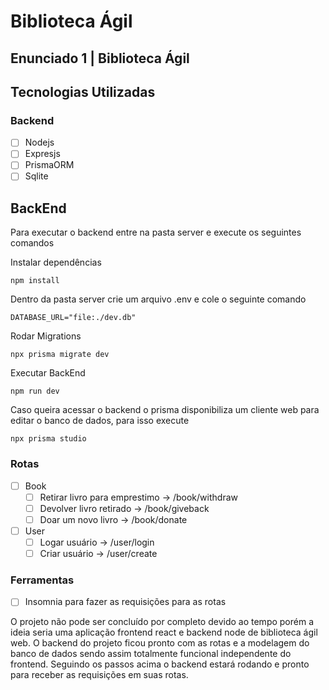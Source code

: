 # Biblioteca Ágil
## Enunciado 1 | Biblioteca Ágil

## Tecnologias Utilizadas
### Backend
- [ ] Nodejs
- [ ] Expresjs
- [ ] PrismaORM
- [ ] Sqlite

## BackEnd
Para executar o backend entre na pasta server e execute os seguintes comandos

Instalar dependências
```
npm install
```
Dentro da pasta server crie um arquivo .env e cole o seguinte comando
```
DATABASE_URL="file:./dev.db"
```
Rodar Migrations
```
npx prisma migrate dev
```
Executar BackEnd
```
npm run dev
```
Caso queira acessar o backend o prisma disponibiliza um cliente web para editar o banco de dados, para isso execute
```
npx prisma studio
```
### Rotas
- [ ] Book
    - [ ] Retirar livro para emprestimo -> /book/withdraw
    - [ ] Devolver livro retirado -> /book/giveback
    - [ ] Doar um novo livro -> /book/donate
- [ ] User
    - [ ] Logar usuário -> /user/login
    - [ ] Criar usuário -> /user/create

### Ferramentas
- [ ] Insomnia para fazer as requisições para as rotas

O projeto não pode ser concluído por completo devido ao tempo porém a ideia seria uma aplicação frontend react e backend node de biblioteca ágil web. O backend do projeto ficou pronto com as rotas e a modelagem do banco de dados sendo assim totalmente funcional independente do frontend. Seguindo os passos acima o backend estará rodando e pronto para receber as requisições em suas rotas.
